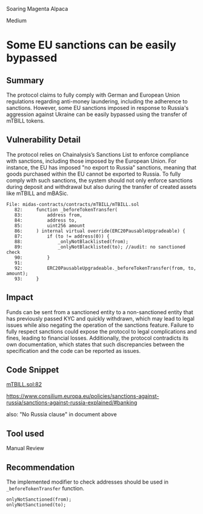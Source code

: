 Soaring Magenta Alpaca

Medium

# Some EU sanctions can be easily bypassed

## Summary

The protocol claims to fully comply with German and European Union regulations regarding anti-money laundering, including the adherence to sanctions. However, some EU sanctions imposed in response to Russia's aggression against Ukraine can be easily bypassed using the transfer of mTBILL tokens.

## Vulnerability Detail

The protocol relies on Chainalysis’s Sanctions List to enforce compliance with sanctions, including those imposed by the European Union. For instance, the EU has imposed "no export to Russia" sanctions, meaning that goods purchased within the EU cannot be exported to Russia. To fully comply with such sanctions, the system should not only enforce sanctions during deposit and withdrawal but also during the transfer of created assets like mTBILL and mBASic.

```solidity
File: midas-contracts/contracts/mTBILL/mTBILL.sol
   82:     function _beforeTokenTransfer(
   83:         address from,
   84:         address to,
   85:         uint256 amount
   86:     ) internal virtual override(ERC20PausableUpgradeable) {
   87:         if (to != address(0)) {
   88:             _onlyNotBlacklisted(from);
   89:             _onlyNotBlacklisted(to); //audit: no sanctioned check
   90:         }
   91: 
   92:         ERC20PausableUpgradeable._beforeTokenTransfer(from, to, amount);
   93:     }
```

## Impact

Funds can be sent from a sanctioned entity to a non-sanctioned entity that has previously passed KYC and quickly withdrawn, which may lead to legal issues while also negating the operation of the sanctions feature.
Failure to fully respect sanctions could expose the protocol to legal complications and fines, leading to financial losses. Additionally, the protocol contradicts its own documentation, which states that such discrepancies between the specification and the code can be reported as issues.

## Code Snippet

[mTBILL.sol:82](https://github.com/sherlock-audit/2024-08-midas-minter-redeemer/blob/52b77ba39be51f18a5b0736dfbe7f2acbbeba6e3/midas-contracts/contracts/mTBILL/mTBILL.sol#L82-L82)

https://www.consilium.europa.eu/policies/sanctions-against-russia/sanctions-against-russia-explained/#banking

also: "No Russia clause" in document above

## Tool used

Manual Review

## Recommendation

The implemented modifier to check addresses should be used in `_beforeTokenTransfer` function.

```solidity
onlyNotSanctioned(from);
onlyNotSanctioned(to);
```